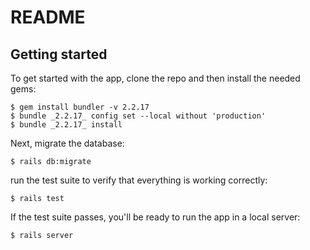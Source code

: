 # README

## Getting started

To get started with the app, clone the repo and then install the needed gems:

```
$ gem install bundler -v 2.2.17
$ bundle _2.2.17_ config set --local without 'production'
$ bundle _2.2.17_ install
```

Next, migrate the database:

```
$ rails db:migrate
```

run the test suite to verify that everything is working correctly:

```
$ rails test
```

If the test suite passes, you'll be ready to run the app in a local server:

```
$ rails server
```